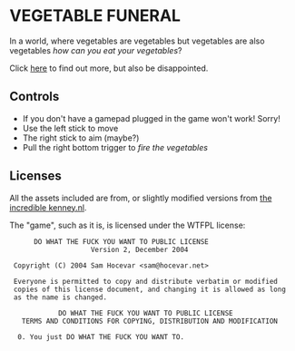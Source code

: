 # VEGETABLE FUNERAL
In a world, where vegetables are vegetables but vegetables are also vegetables *how can you eat your vegetables*?

Click [here](https://vegetablefuneral.games/) to find out more, but also be disappointed.

## Controls
- If you don't have a gamepad plugged in the game won't work! Sorry!
- Use the left stick to move
- The right stick to aim (maybe?)
- Pull the right bottom trigger to *fire the vegetables*

## Licenses
All the assets included are from, or slightly modified versions from [the incredible kenney.nl](https://kenney.nl/).

The "game", such as it is, is licensed under the WTFPL license:

```
      DO WHAT THE FUCK YOU WANT TO PUBLIC LICENSE 
                    Version 2, December 2004 

 Copyright (C) 2004 Sam Hocevar <sam@hocevar.net> 

 Everyone is permitted to copy and distribute verbatim or modified 
 copies of this license document, and changing it is allowed as long 
 as the name is changed. 

            DO WHAT THE FUCK YOU WANT TO PUBLIC LICENSE 
   TERMS AND CONDITIONS FOR COPYING, DISTRIBUTION AND MODIFICATION 

  0. You just DO WHAT THE FUCK YOU WANT TO.
  ```